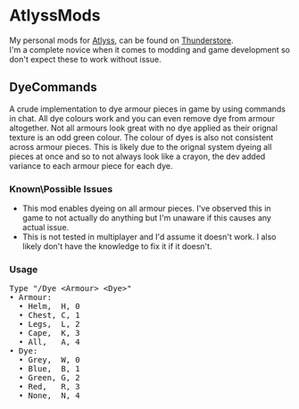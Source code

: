# AtlyssMods
 My personal mods for [Atlyss](https://store.steampowered.com/app/2768430/ATLYSS/), can be found on [Thunderstore](https://thunderstore.io/c/atlyss/).\
 I'm a complete novice when it comes to modding and game development so don't expect these to work without issue.
## DyeCommands
A crude implementation to dye armour pieces in game by using commands in chat. All dye colours work and you can even remove dye from armour altogether. Not all armours look great with no dye applied as their orignal texture is an odd green colour. The colour of dyes is also not consistent across armour pieces. This is likely due to the orignal system dyeing all pieces at once and so to not always look like a crayon, the dev added variance to each armour piece for each dye.

### Known\Possible Issues
- This mod enables dyeing on all armour pieces. I've observed this in game to not actually do anything but I'm unaware if this causes any actual issue.
- This is not tested in multiplayer and I'd assume it doesn't work. I also likely don't have the knowledge to fix it if it doesn't.

### Usage
<pre>
Type "/Dye &lt;Armour> &lt;Dye>"
&bullet; Armour:
  &bullet; Helm,  H, 0
  &bullet; Chest, C, 1
  &bullet; Legs,  L, 2
  &bullet; Cape,  K, 3
  &bullet; All,   A, 4
&bullet; Dye: 
  &bullet; Grey,  W, 0
  &bullet; Blue,  B, 1
  &bullet; Green, G, 2
  &bullet; Red,   R, 3
  &bullet; None,  N, 4
</pre>
